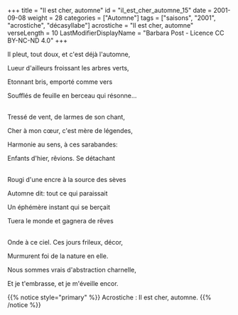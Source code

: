 +++
title = "Il est cher, automne"
id = "il_est_cher_automne_15"
date = 2001-09-08
weight = 28
categories = ["Automne"]
tags = ["saisons", "2001", "acrostiche", "décasyllabe"]
acrostiche = "Il est cher, automne"
verseLength = 10
LastModifierDisplayName = "Barbara Post - Licence CC BY-NC-ND 4.0"
+++

Il pleut, tout doux, et c'est déjà l'automne,

Lueur d'ailleurs froissant les arbres verts,

Etonnant bris, emporté comme vers

Soufflés de feuille en berceau qui résonne...

 \
Tressé de vent, de larmes de son chant,

Cher à mon cœur, c'est mère de légendes,

Harmonie au sens, à ces sarabandes:

Enfants d'hier, rêvions. Se détachant

 \
Rougi d'une encre à la source des sèves

Automne dit: tout ce qui paraissait

Un éphémère instant qui se berçait

Tuera le monde et gagnera de rêves

 \
Onde à ce ciel. Ces jours frileux, décor,

Murmurent foi de la nature en elle.

Nous sommes vrais d'abstraction charnelle,

Et je t'embrasse, et je m'éveille encor.

{{% notice style="primary" %}}
Acrostiche : Il est cher, automne.
{{% /notice %}}

